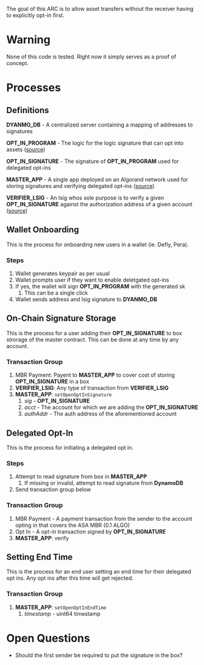 The goal of this ARC is to allow asset transfers without the receiver having to explicitly opt-in first.

# Warning 
None of this code is tested. Right now it simply serves as a proof of concept.

# Processes

## Definitions

**DYANMO_DB** - A centralized server containing a mapping of addresses to signatures

**OPT_IN_PROGRAM** - The logic for the logic signature that can opt into assets ([source](./contracts/open_optin_lsig.teal))

**OPT_IN_SIGNATURE** - The signature of **OPT_IN_PROGRAM** used for delegated opt-ins

**MASTER_APP** - A single app deployed on an Algorand network used for storing signatures and verifying delegated opt-ins ([source](./contracts/master.algo.ts))

**VERIFIER_LSIG** - An lsig whos sole purpose is to verify a given **OPT_IN_SIGNATURE** against the authorization address of a given account ([source](./contracts/verifier_lsig.teal))

## Wallet Onboarding
This is the process for onboarding new users in a wallet (ie. Defly, Pera).

### Steps

1. Wallet generates keypair as per usual
2. Wallet prompts user if they want to enable deletgated opt-ins
3. If yes, the wallet will sign **OPT_IN_PROGRAM** with the generated sk
   1. This can be a single click
4. Wallet sends address and lsig signature to **DYANMO_DB**

## On-Chain Signature Storage
This is the process for a user adding their **OPT_IN_SIGNATURE** to box strorage of the master contract. This can be done at any time by any account.

### Transaction Group

1. MBR Payment: Payent to **MASTER_APP** to cover cost of storing **OPT_IN_SIGNATURE** in a box 
2. **VERIFIER_LSIG**: Any type of transaction from **VERIFIER_LSIG**
3. **MASTER_APP**: `setOpenOptInSignature`
   1. *sig* - **OPT_IN_SIGNATURE**
   2. *acct* - The account for which we are adding the **OPT_IN_SIGNATURE**
   3. *authAddr* - The auth address of the aforementioned account

## Delegated Opt-In

This is the process for initiating a delegated opt in.

### Steps
1. Attempt to read signature from box in **MASTER_APP**
   1. If missing or invalid, attempt to read signature from **DynamoDB**
2. Send transaction group below

### Transaction Group
1. MBR Payment - A payment transaction from the sender to the account opting in that covers the ASA MBR (0.1 ALGO)
2. Opt In - A opt-in transaction signed by **OPT_IN_SIGNATURE**
3. **MASTER_APP**: verify

## Setting End Time
This is the process for an end user setting an end time for their delegated opt ins. Any opt ins after this time will get rejected.

### Transaction Group

1. **MASTER_APP**: `setOpenOptInEndTime`
   1. *timestamp* - uint64 timestamp

# Open Questions

* Should the first sender be required to put the signature in the box?